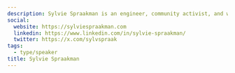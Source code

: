 ```yaml
---
description: Sylvie Spraakman is an engineer, community activist, and water lover. She is currently working on her PhD at the University of Toronto.
social:
  website: https://sylviespraakman.com
  linkedin: https://www.linkedin.com/in/sylvie-spraakman/
  twitter: https://x.com/sylvspraak
tags:
  - type/speaker
title: Sylvie Spraakman
---
```

